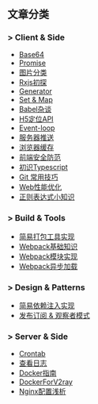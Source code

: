 # 

## 文章分类


### > Client & Side
- [Base64](/skills/Base64/)
- [Promise](/skills/Promise/)
- [图片分类](/skills/图片分类/)
- [Rxjs初探](/skills/Rxjs初探/)
- [Generator](/skills/Generator/)
- [Set & Map](/skills/Set%20&%20Map/)
- [Babel杂谈](/skills/Babel杂谈/)
- [H5定位API](/skills/H5定位API/)
- [Event-loop](/skills/Event-loop/)
- [服务器推送](/skills/服务器推送/)
- [浏览器缓存](/skills/浏览器缓存/)
- [前端安全防范](/skills/前端安全防范/)
- [初识Typescript](/skills/初识Typescript/)
- [Git 常用技巧](/skills/Git%20常用技巧/)
- [Web性能优化](/skills/Web性能优化/)
- [正则表达式小知识](/skills/正则表达式小知识/)
### > Build & Tools
- [简易打包工具实现](/skills/简易打包工具实现/)
- [Webpack基础知识](/skills/Webpack基础知识/)
- [Webpack模块实现](/skills/Webpack模块实现/)
- [Webpack异步加载](/skills/Webpack异步加载/)
### > Design & Patterns
- [简易依赖注入实现](/skills/简易依赖注入实现/)
- [发布订阅 & 观察者模式](/skills/发布订阅%20&%20观察者模式/)
### > Server & Side
- [Crontab](/skills/Crontab/)
- [查看日志](/skills/查看日志/)
- [Docker指南](/skills/Docker指南/)
- [DockerForV2ray](/skills/DockerForV2ray/)
- [Nginx配置浅析](/skills/Nginx配置浅析/)
